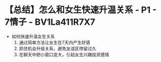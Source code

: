 # 【总结】怎么和女生快速升温关系 - P1 - 7情子 - BV1La411R7X7

-   如何快速升温女生关系
    1.  通过简单方法让女生在7天内产生好感
    2.  抓住机会升级关系，避免友谊区停留过久
    3.  在聊天中把小窗口变大，引起女生兴趣投资感情